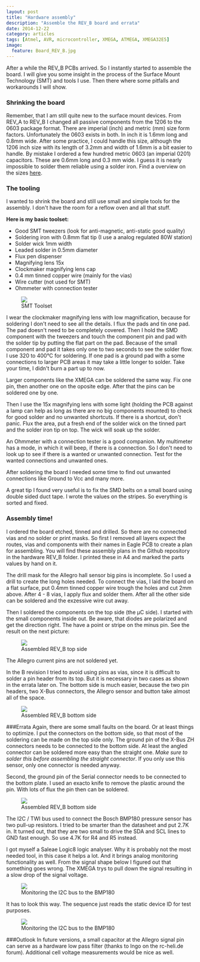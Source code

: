 ```yaml
---
layout: post
title: "Hardware assembly"
description: "Assemble the REV_B board and errata"
date: 2014-12-22
category: articles
tags: [Atmel, AVR, microcontroller, XMEGA, ATMEGA, XMEGA32E5]
image:
  feature: Board_REV_B.jpg
---
```

After a while the REV_B PCBs arrived. So I instantly started to assemble the board. I will 
give you some insight in the process of the Surface Mount Technology (SMT) and tools I use.
Then there where some pitfalls and workarounds I will show. 

### Shrinking the board
Remember, that I am still quite new to the surface mount devices. From REV_A to REV_B I 
changed all passive components from the 1206 to the 0603 package format. There are 
imperial (inch) and metric (mm) size form factors. Unfortunately the 0603 exists in both. In
inch it is 1.6mm long and 0.8mm wide. After some practice, I could handle this size, although the 
1206 inch size with its length of 3.2mm and width of 1.6mm is a bit easier to handle. By
mistake I ordered a few hundred metric 0603 (an imperial 0201) capacitors. These are 
0.6mm long and 0.3 mm wide. I guess it is nearly impossible to solder them reliable using
a solder iron. Find a overview on the sizes [here](http://http://en.wikipedia.org/wiki/Surface-mount_technology).

### The tooling
I wanted to shrink the board and still use small and simple tools for the assembly. I don't
have the room for a reflow oven and all that stuff.

**Here is my basic toolset:**

- Good SMT tweezers (look for anti-magnetic, anti-static good quality)
- Soldering iron with 0.8mm flat tip (I use a analog regulated 80W station)
- Solder wick 1mm width
- Leaded solder in 0.5mm diameter
- Flux pen dispenser
- Magnifying lens 15x
- Clockmaker magnifying lens cap
- 0.4 mm tinned copper wire (mainly for the vias)
- Wire cutter (not used for SMT)
- Ohmmeter with connection tester

<figure>
	<img src="/images/SMT_toolset.jpg">
	<figcaption>SMT Toolset</figcaption>
</figure>

I wear the clockmaker magnifying lens with low magnification, because for soldering I don't need
to see all the details. I flux the pads and tin one pad. The pad doesn't need to be 
completely covered. Then I hold the SMD component with the tweezers and touch the component
pin and pad with the solder tip by putting the flat part on the pad. Because of the small
component and pad it takes only one to two seconds to see the solder flow. I use 320 to 400°C
for soldering. If one pad is a ground pad with a some connections to larger PCB areas it may
take a little longer to solder. Take your time, I didn't burn a part up to now.

Larger components like the XMEGA can be soldered the same way. Fix one pin, then another 
one on the oposite edge. After that the pins can be soldered one by one.

Then I use the 15x magnifying lens with some light (holding the PCB against a lamp can help
as long as there are no big components mounted) to check for good solder and no unwanted shortcuts.
If there is a shortcut, don't panic. Flux the area, put a fresh end of the solder wick on
the tinned part and the solder iron tip on top. The wick will soak up the solder.

An Ohmmeter with a connection tester is a good companion. My multimeter has a mode, in 
which it will beep, if there is a connection. So I don't need to look up to see if there is 
a wanted or unwanted connection. Test for the wanted connections and unwanted ones.

After soldering the board I needed some time to find out unwanted connections like Ground
to Vcc and many more.

A great tip I found very useful is to fix the SMD belts on a small board using double sided
duct tape. I wrote the values on the stripes. So everything is sorted and fixed.

### Assembly time!
I ordered the board etched, tinned and drilled. So there are no connected vias and no 
solder or print masks. So first I removed all layers expect the routes, vias and components 
with their names in Eagle PCB to create a plan for assembling. You will find these assembly 
plans in the Github repository in the hardware REV_B folder. I printed these in A4 and 
marked the parts values by hand on it.

The drill mask for the Allegro hall sensor big pins is incomplete. So I used a drill to
create the long holes needed. To connect the vias, I laid the board on a flat surface,
put 0.4mm tinned copper wire trough the holes and cut 2mm above. After 4 - 8 vias, I apply
flux and solder them. After all the other side can be soldered and the exzessive wire
cut away.

Then I soldered the components on the top side (the µC side). I started with the small 
components inside out. Be aware, that diodes are polarized and get the direction right. 
The have a point or stripe on the minus pin. See the result on the next picture:

<figure>
	<img src="/images/Assembled_REV_B_top.jpg">
	<figcaption>Assembled REV_B top side</figcaption>
</figure>

The Allegro current pins are not soldered yet.

In the B revision I tried to avoid using pins as vias, since it is difficult to solder a 
pin header from its top. But it is necessary in two cases as shown in the errata later on.
The bottom side is much easier, because the two pin headers, two X-Bus connectors, the
Allegro sensor and button take almost all of the space.

<figure>
	<img src="/images/Assembled_REV_B_bottom.jpg">
	<figcaption>Assembled REV_B bottom side</figcaption>
</figure>

###Errata
Again, there are some small faults on the board. Or at least things to optimize. I put
the connectors on the bottom side, so that most of the soldering can be made on the top side only.
The ground pin of the X-Bus ZH connectors needs to be connected to the bottom side.
At least the angled connector can be soldered more easy than the straight one. *Make sure
to solder this before assembling the straight connector*. If you only use this sensor,
only one connector is needed anyway.

Second, the ground pin of the Serial connector needs to be connected to the bottom plate.
I used an exacto knife to remove the plastic around the pin. With lots of flux the pin then
can be soldered.

<figure>
	<img src="/images/Assembled_REV_B_bottom_errata.jpg">
	<figcaption>Assembled REV_B bottom side</figcaption>
</figure>

The I2C / TWI bus used to connect the Bosch BMP180 pressure sensor has two pull-up resistors.
I tried to be smarter than the datasheet and put 2.7K in. It turned out, that they are two
small to drive the SDA and SCL lines to GND fast enough. So use 4.7K for R4 and 
R5 instead.

I got myself a Saleae Logic8 logic analyser. Why it is probably not the most needed tool,
in this case it helps a lot. And it brings analog monitoring functionality as well. From the
signal shape below I figured out that something goes wrong. The XMEGA trys to pull down the 
signal resulting in a slow drop of the signal voltage.

<figure>
	<img src="/images/saleae_logic_i2c_bmp180_faulty.jpg">
	<figcaption>Monitoring the I2C bus to the BMP180</figcaption>
</figure>

It has to look this way. The sequence just reads the static device ID for test purposes.

<figure>
	<img src="/images/saleae_logic_i2c_bmp180.jpg">
	<figcaption>Monitoring the I2C bus to the BMP180</figcaption>
</figure>




###Outlook
In future versions, a small capacitor at the Allegro signal pin can serve as a hardware 
low pass filter (thanks to Ingo on the rc-heli.de forum). Additional cell voltage measurements
would be nice as well.  
  
     



 







